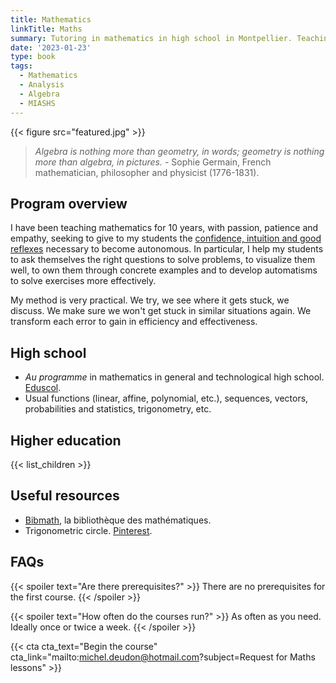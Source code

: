 ```yaml
---
title: Mathematics
linkTitle: Maths
summary: Tutoring in mathematics in high school in Montpellier. Teaching analysis, algebra, statistics and programming, for bachelors/masters (L2/M1 MIASHS).
date: '2023-01-23'
type: book
tags:
  - Mathematics
  - Analysis
  - Algebra
  - MIASHS
---
```


{{< figure src="featured.jpg" >}}

> <i> Algebra is nothing more than geometry, in words; geometry is nothing more than algebra, in pictures. </i> - Sophie Germain, French mathematician, philosopher and physicist (1776-1831).

## Program overview

I have been teaching mathematics for 10 years, with passion, patience and empathy, seeking to give to my students the [confidence, intuition and good reflexes](https://www.mtpcours.fr/en/post/23-01-10-mathematics/) necessary to become autonomous. In particular, I help my students to ask themselves the right questions to solve problems, to visualize them well, to own them through concrete examples and to develop automatisms to solve exercises more effectively.

My method is very practical. We try, we see where it gets stuck, we discuss. We make sure we won't get stuck in similar situations again. We transform each error to gain in efficiency and effectiveness.

## High school

- <i>Au programme</i> in mathematics in general and technological high school. [Eduscol](https://eduscol.education.fr/1723/programmes-et-ressources-en-mathematiques-voie-gt).
- Usual functions (linear, affine, polynomial, etc.), sequences, vectors, probabilities and statistics, trigonometry, etc.

## Higher education

{{< list_children >}}

## Useful resources
- [Bibmath](https://www.bibmath.net/), la bibliothèque des mathématiques.
- Trigonometric circle. [Pinterest](https://i.pinimg.com/736x/19/f5/b3/19f5b354491a16b870ef4108e909a258--animation.jpg).

## FAQs

{{< spoiler text="Are there prerequisites?" >}}
There are no prerequisites for the first course.
{{< /spoiler >}}

{{< spoiler text="How often do the courses run?" >}}
As often as you need. Ideally once or twice a week.
{{< /spoiler >}}

{{< cta cta_text="Begin the course" cta_link="mailto:michel.deudon@hotmail.com?subject=Request for Maths lessons" >}}